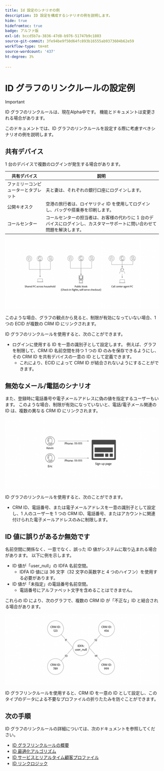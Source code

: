 ```yaml
---
title: Id 設定のシナリオの例
description: ID 設定を構成するシナリオの例を説明します。
hide: true
hidefromtoc: true
badge: アルファ版
exl-id: bccd5b7a-3836-47d8-b976-51747b9c1803
source-git-commit: 3fe94be9f50d64fc893b16555ab9373604b62e59
workflow-type: tm+mt
source-wordcount: '437'
ht-degree: 3%

---
```


# ID グラフのリンクルールの設定例

>[!IMPORTANT]
>
>ID グラフのリンクルールは、現在Alpha中です。 機能とドキュメントは変更される場合があります。

このドキュメントでは、ID グラフのリンクルールを設定する際に考慮すべきシナリオの例を説明します。

## 共有デバイス

1 台のデバイスで複数のログインが発生する場合があります。

| 共有デバイス | 説明 |
| --- | --- |
| ファミリーコンピューターとタブレット | 夫と妻は、それぞれの銀行口座にログインします。 |
| 公開キオスク | 空港の旅行者は、ロイヤリティ ID を使用してログインし、バッグや搭乗券を印刷します。 |
| コールセンター | コールセンターの担当者は、お客様の代わりに 1 台のデバイスにログインし、カスタマーサポートに問い合わせて問題を解決します。 |

![共有デバイス](../images/identity-settings/shared-devices.png)

このような場合、グラフの観点から見ると、制限が有効になっていない場合、1 つの ECID が複数の CRM ID にリンクされます。

ID グラフのリンクルールを使用すると、次のことができます。

* ログインに使用する ID を一意の識別子として設定します。 例えば、グラフを制限して、CRM ID 名前空間を持つ 1 つの ID のみを保存できるようにし、その CRM ID を共有デバイスの一意の ID として定義できます。
   * これにより、ECID によって CRM ID が結合されないようにすることができます。

## 無効なメール/電話のシナリオ

また、登録時に電話番号や電子メールアドレスに偽の値を指定するユーザーもいます。 このような場合、制限が有効になっていないと、電話/電子メール関連の ID は、複数の異なる CRM ID にリンクされます。

![invalid-email-phone](../images/identity-settings/invalid-email-phone.png)

ID グラフのリンクルールを使用すると、次のことができます。

* CRM ID、電話番号、または電子メールアドレスを一意の識別子として設定し、1 人のユーザーを 1 つの CRM ID、電話番号、またはアカウントに関連付けられた電子メールアドレスのみに制限します。

## ID 値に誤りがあるか無効です

名前空間に関係なく、一意でなく、誤った ID 値がシステムに取り込まれる場合があります。 以下に例を示します。

* ID 値が「user_null」の IDFA 名前空間。
   * IDFA ID 値には 36 文字（32 文字の英数字と 4 つのハイフン）を使用する必要があります。
* ID 値が「未指定」の電話番号名前空間。
   * 電話番号にアルファベット文字を含めることはできません。

これらの ID により、次のグラフで、複数の CRM ID が「不正な」ID と結合される場合があります。

![bad-data](../images/identity-settings/bad-data.png)

ID グラフリンクルールを使用すると、CRM ID を一意の ID として設定し、このタイプのデータによる不要なプロファイルの折りたたみを防ぐことができます。

## 次の手順

ID グラフのリンクルールの詳細については、次のドキュメントを参照してください。

* [ID グラフリンクルールの概要](./overview.md)
* [ID 最適化アルゴリズム](./identity-optimization-algorithm.md)
* [ID サービスとリアルタイム顧客プロファイル](../identity-and-profile.md)
* [ID リンクロジック](../features/identity-linking-logic.md)
